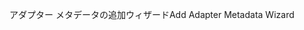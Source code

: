<span data-ttu-id="1cfcb-101">アダプター メタデータの追加ウィザード</span><span class="sxs-lookup"><span data-stu-id="1cfcb-101">Add Adapter Metadata Wizard</span></span>